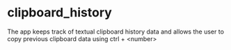 # clipboard_history

The app keeps track of textual clipboard history data and allows the user to copy previous clipboard data using ctrl + \<number\>